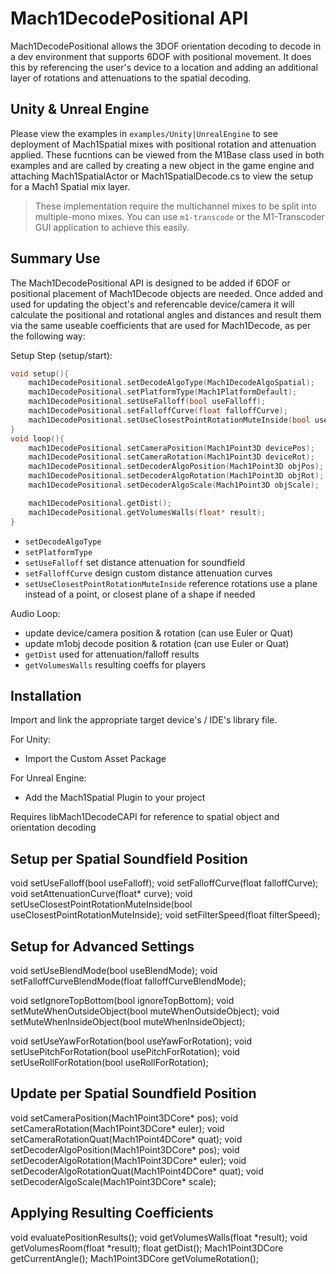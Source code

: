 # Mach1DecodePositional API

Mach1DecodePositional allows the 3DOF orientation decoding to decode in a dev environment that supports 6DOF with positional movement. It does this by referencing the user's device to a location and adding an additional layer of rotations and attenuations to the spatial decoding. 

## Unity & Unreal Engine

Please view the examples in `examples/Unity|UnrealEngine` to see deployment of Mach1Spatial mixes with positional rotation and attenuation applied. These fucntions can be viewed from the M1Base class used in both examples and are called by creating a new object in the game engine and attaching Mach1SpatialActor or Mach1SpatialDecode.cs to view the setup for a Mach1 Spatial mix layer. 

> These implementation require the multichannel mixes to be split into multiple-mono mixes. You can use `m1-transcode` or the M1-Transcoder GUI application to achieve this easily. 

## Summary Use

The Mach1DecodePositional API is designed to be added if 6DOF or positional placement of Mach1Decode objects are needed. Once added and used for updating the object's and referencable device/camera it will calculate the positional and rotational angles and distances and result them via the same useable coefficients that are used for Mach1Decode, as per the following way:

Setup Step (setup/start):

```cpp
void setup(){
    mach1DecodePositional.setDecodeAlgoType(Mach1DecodeAlgoSpatial);
    mach1DecodePositional.setPlatformType(Mach1PlatformDefault);
    mach1DecodePositional.setUseFalloff(bool useFalloff);
    mach1DecodePositional.setFalloffCurve(float falloffCurve);
    mach1DecodePositional.setUseClosestPointRotationMuteInside(bool useClosestPointRotationMuteInside);
}
void loop(){
    mach1DecodePositional.setCameraPosition(Mach1Point3D devicePos);
    mach1DecodePositional.setCameraRotation(Mach1Point3D deviceRot);
    mach1DecodePositional.setDecoderAlgoPosition(Mach1Point3D objPos);
    mach1DecodePositional.setDecoderAlgoRotation(Mach1Point3D objRot);
    mach1DecodePositional.setDecoderAlgoScale(Mach1Point3D objScale);

    mach1DecodePositional.getDist();
    mach1DecodePositional.getVolumesWalls(float* result);
}
```

 - `setDecodeAlgoType`
 - `setPlatformType`
 - `setUseFalloff` set distance attenuation for soundfield
 - `setFalloffCurve` design custom distance attenuation curves
 - `setUseClosestPointRotationMuteInside` reference rotations use a plane instead of a point, or closest plane of a shape if needed

Audio Loop:

 - update device/camera position & rotation (can use Euler or Quat)
 - update m1obj decode position & rotation (can use Euler or Quat)
 - `getDist` used for attenuation/falloff results
 - `getVolumesWalls` resulting coeffs for players

## Installation

Import and link the appropriate target device's / IDE's library file. 

For Unity: 
 - Import the Custom Asset Package

For Unreal Engine: 
 - Add the Mach1Spatial Plugin to your project

<aside class="notice">Requires libMach1DecodeCAPI for reference to spatial object and orientation decoding</aside>

## Setup per Spatial Soundfield Position

void setUseFalloff(bool useFalloff);
void setFalloffCurve(float falloffCurve);
void setAttenuationCurve(float* curve);
void setUseClosestPointRotationMuteInside(bool useClosestPointRotationMuteInside);
void setFilterSpeed(float filterSpeed);

## Setup for Advanced Settings 

void setUseBlendMode(bool useBlendMode);
void setFalloffCurveBlendMode(float falloffCurveBlendMode);

void setIgnoreTopBottom(bool ignoreTopBottom);
void setMuteWhenOutsideObject(bool muteWhenOutsideObject);
void setMuteWhenInsideObject(bool muteWhenInsideObject);

void setUseYawForRotation(bool useYawForRotation);
void setUsePitchForRotation(bool usePitchForRotation);
void setUseRollForRotation(bool useRollForRotation);

## Update per Spatial Soundfield Position

void setCameraPosition(Mach1Point3DCore* pos);
void setCameraRotation(Mach1Point3DCore* euler);
void setCameraRotationQuat(Mach1Point4DCore* quat);
void setDecoderAlgoPosition(Mach1Point3DCore* pos);
void setDecoderAlgoRotation(Mach1Point3DCore* euler);
void setDecoderAlgoRotationQuat(Mach1Point4DCore* quat);
void setDecoderAlgoScale(Mach1Point3DCore* scale);

## Applying Resulting Coefficients

void evaluatePositionResults();
void getVolumesWalls(float *result);
void getVolumesRoom(float *result);
float getDist();
Mach1Point3DCore getCurrentAngle();
Mach1Point3DCore getVolumeRotation();
